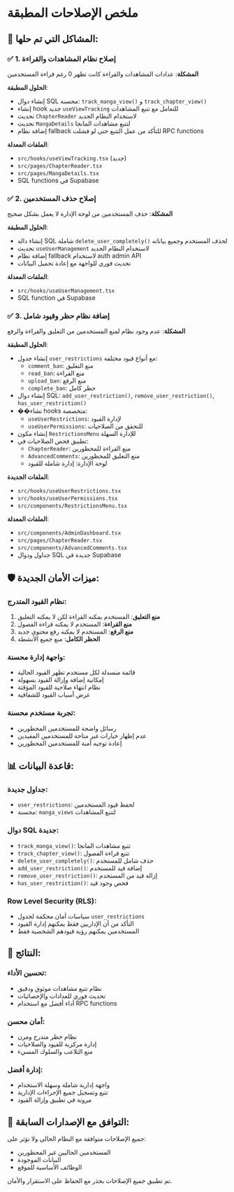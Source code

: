 # ملخص الإصلاحات المطبقة

## 🔧 المشاكل التي تم حلها:

### ✅ 1. إصلاح نظام المشاهدات والقراءة
**المشكلة**: عدادات المشاهدات والقراءة كانت تظهر 0 رغم قراءة المستخدمين

**الحلول المطبقة**:
- إنشاء دوال SQL محسنة: `track_manga_view()` و `track_chapter_view()`
- إنشاء hook جديد `useViewTracking` للتعامل مع تتبع المشاهدات
- تحديث `ChapterReader` لاستخدام النظام الجديد
- تحديث `MangaDetails` لتتبع مشاهدات المانجا
- إضافة نظام fallback للتأكد من عمل التتبع حتى لو فشلت RPC functions

**الملفات المعدلة**:
- `src/hooks/useViewTracking.tsx` (جديد)
- `src/pages/ChapterReader.tsx`
- `src/pages/MangaDetails.tsx`
- SQL functions في Supabase

### ✅ 2. إصلاح حذف المستخدمين
**المشكلة**: حذف المستخدمين من لوحة الإدارة لا يعمل بشكل صحيح

**الحلول المطبقة**:
- إنشاء دالة SQL شاملة `delete_user_completely()` لحذف المستخدم وجميع بياناته
- تحديث `useUserManagement` لاستخدام النظام الجديد
- إضافة نظام fallback لاستخدام auth admin API
- تحديث فوري للواجهة مع إعادة تحميل البيانات

**الملفات المعدلة**:
- `src/hooks/useUserManagement.tsx`
- SQL function في Supabase

### ✅ 3. إضافة نظام حظر وقيود شامل
**المشكلة**: عدم وجود نظام لمنع المستخدمين من التعليق والقراءة والرفع

**الحلول المطبقة**:
- إنشاء جدول `user_restrictions` مع أنواع قيود مختلفة:
  - `comment_ban`: منع التعليق
  - `read_ban`: منع القراءة  
  - `upload_ban`: منع الرفع
  - `complete_ban`: حظر كامل
- إنشاء دوال SQL: `add_user_restriction()`, `remove_user_restriction()`, `has_user_restriction()`
- ��نشاء hooks متخصصة:
  - `useUserRestrictions`: لإدارة القيود
  - `useUserPermissions`: للتحقق من الصلاحيات
- إنشاء مكون `RestrictionsMenu` للإدارة السهلة
- تطبيق فحص الصلاحيات في:
  - `ChapterReader`: منع القراءة للمحظورين
  - `AdvancedComments`: منع التعليق للمحظورين
  - لوحة الإدارة: إدارة شاملة للقيود

**الملفات الجديدة**:
- `src/hooks/useUserRestrictions.tsx`
- `src/hooks/useUserPermissions.tsx`
- `src/components/RestrictionsMenu.tsx`

**الملفات المعدلة**:
- `src/components/AdminDashboard.tsx`
- `src/pages/ChapterReader.tsx`
- `src/components/AdvancedComments.tsx`
- جداول ودوال SQL جديدة في Supabase

## 🛡️ ميزات الأمان الجديدة:

### نظام القيود المتدرج:
1. **منع التعليق**: المستخدم يمكنه القراءة لكن لا يمكنه التعليق
2. **منع القراءة**: المستخدم لا يمكنه قراءة الفصول
3. **منع الرفع**: المستخدم لا يمكنه رفع محتوى جديد
4. **الحظر الكامل**: منع جميع الأنشطة

### واجهة إدارة محسنة:
- قائمة منسدلة لكل مستخدم تظهر القيود الحالية
- إمكانية إضافة وإزالة القيود بسهولة
- نظام انتهاء صلاحية للقيود المؤقتة
- عرض أسباب القيود للشفافية

### تجربة مستخدم محسنة:
- رسائل واضحة للمستخدمين المحظورين
- عدم إظهار خيارات غير متاحة للمستخدمين المقيدين
- إعادة توجيه آمنة للمستخدمين المحظورين

## 📊 قاعدة البيانات:

### جداول جديدة:
- `user_restrictions`: لحفظ قيود المستخدمين
- محسنة: `manga_views` لتتبع المشاهدات

### دوال SQL جديدة:
- `track_manga_view()`: تتبع مشاهدات المانجا
- `track_chapter_view()`: تتبع قراءة الفصول
- `delete_user_completely()`: حذف شامل للمستخدم
- `add_user_restriction()`: إضافة قيد للمستخدم
- `remove_user_restriction()`: إزالة قيد من المستخدم
- `has_user_restriction()`: فحص وجود قيد

### Row Level Security (RLS):
- سياسات أمان محكمة لجدول `user_restrictions`
- التأكد من أن الإداريين فقط يمكنهم إدارة القيود
- المستخدمين يمكنهم رؤية قيودهم الشخصية فقط

## 🎯 النتائج:

### تحسين الأداء:
- نظام تتبع مشاهدات موثوق ودقيق
- تحديث فوري للعدادات والإحصائيات
- أداء أفضل مع استخدام RPC functions

### أمان محسن:
- نظام حظر متدرج ومرن
- إدارة مركزية للقيود والصلاحيات
- منع التلاعب والسلوك المسيء

### إدارة أفضل:
- واجهة إدارية شاملة وسهلة الاستخدام
- تتبع وتسجيل جميع الإجراءات الإدارية
- مرونة في تطبيق وإزالة القيود

## 🔄 التوافق مع الإصدارات السابقة:

جميع الإصلاحات متوافقة مع النظام الحالي ولا تؤثر على:
- المستخدمين الحاليين غير المحظورين
- البيانات الموجودة
- الوظائف الأساسية للموقع

تم تطبيق جميع الإصلاحات بحذر مع الحفاظ على الاستقرار والأمان.
